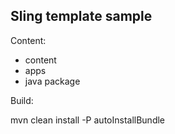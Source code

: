 ## Sling template sample

Content:
- content
- apps
- java package

Build:

mvn clean install -P autoInstallBundle
